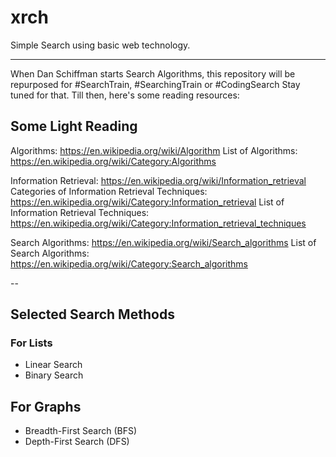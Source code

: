 # xrch
Simple Search using basic web technology.

---

When Dan Schiffman starts Search Algorithms, this repository will be repurposed for #SearchTrain, #SearchingTrain or #CodingSearch 
Stay tuned for that. Till then, here's some reading resources:

## Some Light Reading

Algorithms: https://en.wikipedia.org/wiki/Algorithm
List of Algorithms: https://en.wikipedia.org/wiki/Category:Algorithms

Information Retrieval: https://en.wikipedia.org/wiki/Information_retrieval
Categories of Information Retrieval Techniques: https://en.wikipedia.org/wiki/Category:Information_retrieval
List of Information Retrieval Techniques: https://en.wikipedia.org/wiki/Category:Information_retrieval_techniques

Search Algorithms: https://en.wikipedia.org/wiki/Search_algorithms
List of Search Algorithms: https://en.wikipedia.org/wiki/Category:Search_algorithms

--

## Selected Search Methods

### For Lists

 + Linear Search
 + Binary Search
 
## For Graphs
 
 + Breadth-First Search (BFS)
 + Depth-First Search (DFS)
